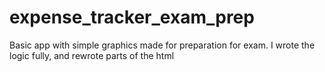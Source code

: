 # expense_tracker_exam_prep
Basic app with simple graphics made for preparation for exam.
I wrote the logic fully, and rewrote parts of the html
